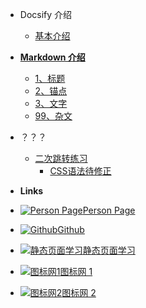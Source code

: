 <!-- docs/_sidebar.md -->

- Docsify 介绍
    - [基本介绍](README2.md "这是标题")

- [**Markdown 介绍**](markdown/README.md)
    - [1、标题](markdown/1标题.md)
    - [2、锚点](markdown/2锚点.md)
    - [3、文字](markdown/3文字.md)
    - [99、杂文](markdown/99杂.md)

- ？？？
    - [二次跳转练习](exercise/Vue.md)
        - [CSS语法待修正](exercise/Helpers.md)
 
- **Links**
- [![Person Page](https://icongr.am/entypo/home.svg?size=18&color=currentColor)Person Page](http://www.boommanpro.cn/)
- [![Github](https://icongr.am/devicon/github-original.svg?size=18&color=currentColor)Github](https://github.com/yanghuizhi/)
- [![静态页面学习](https://icongr.am/fontawesome/automobile.svg?size=18&color=df8507)静态页面学习](Links/README.md)
- [![图标网1](../miniimg/机械-16.svg)图标网 1](
https://www.iconfont.cn/home/index?spm=a313x.7781069.1998910419.2)
- [![图标网2](https://icongr.am/fontawesome/bomb.svg?size=18&color=2d1fea)图标网 2](
https://icongr.am/devicon)
